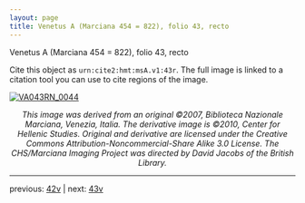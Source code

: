 ```yaml
---
layout: page
title: Venetus A (Marciana 454 = 822), folio 43, recto
---
```


Venetus A (Marciana 454 = 822), folio 43, recto

Cite this object as `urn:cite2:hmt:msA.v1:43r`.  The full image is linked to a citation tool you can use to cite regions of the image.

[![VA043RN_0044](http://www.homermultitext.org/iipsrv?IIIF=/project/homer/pyramidal/deepzoom/hmt/vaimg/2017a/VA043RN_0044.tif/full/800,/0/default.jpg)](http://www.homermultitext.org/ict2/?urn=urn:cite2:hmt:vaimg.2017a:VA043RN_0044) 

<p style="text-align: center; font-style: italic;">This image was derived from an original ©2007, Biblioteca Nazionale Marciana, Venezia, Italia. The derivative image is ©2010, Center for Hellenic Studies. Original and derivative are licensed under the Creative Commons Attribution-Noncommercial-Share Alike 3.0 License. The CHS/Marciana Imaging Project was directed by David Jacobs of the British Library.</p>

---

previous: [42v](../42v/) | next: [43v](../43v/)